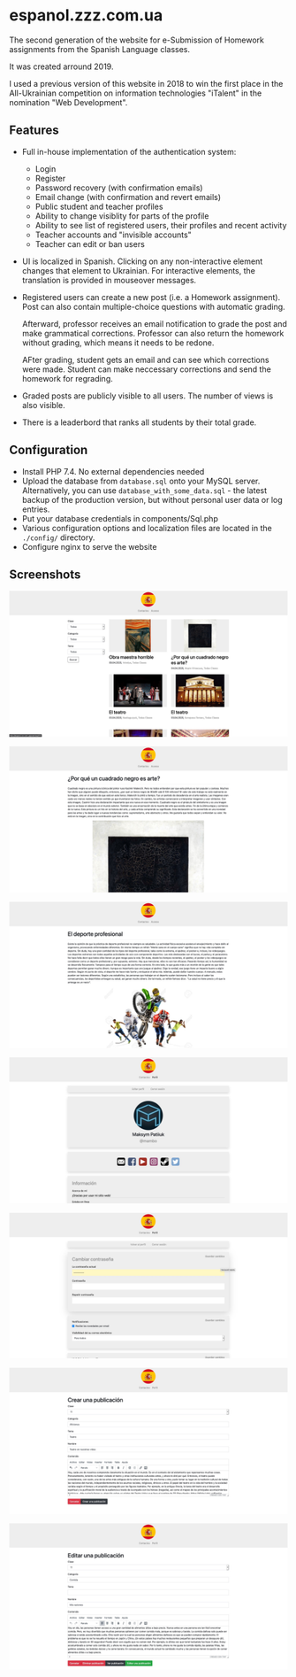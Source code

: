 # espanol.zzz.com.ua

The second generation of the  website for e-Submission of Homework
assignments from the Spanish Language classes.

It was created arround 2019.

I used a previous version of this website in 2018 to win the first
place in the All-Ukrainian competition on information technologies
"iTalent" in the nomination "Web Development".

## Features

- Full in-house implementation of the authentication system:
  - Login
  - Register
  - Password recovery (with confirmation emails)
  - Email change (with confirmation and revert emails)
  - Public student and teacher profiles
  - Ability to change visiblity for parts of the profile
  - Ability to see list of registered users, their profiles and
    recent activity
  - Teacher accounts and "invisible accounts"
  - Teacher can edit or ban users

- UI is localized in Spanish. Clicking on any non-interactive element
  changes that element to Ukrainian. For interactive elements, the
  translation is provided in mouseover messages.
  
- Registered users can create a new post (i.e. a Homework assignment).
  Post can also contain multiple-choice questions with automatic
  grading.
  
  Afterward, professor receives an email notification to grade the
  post and make grammatical corrections. Professor can also return
  the homework without grading, which means it needs to be redone.
  
  AFter grading, student gets an email and can see which
  corrections were made. Student can make neccessary corrections and
  send the homework for regrading.
  
- Graded posts are publicly visible to all users. The number of views
  is also visible.
  
- There is a leaderbord that ranks all students by their total grade.


## Configuration

* Install PHP 7.4. No external dependencies needed
* Upload the database from `database.sql` onto your MySQL server.
  Alternatively, you can use `database_with_some_data.sql` - the
  latest backup of the production version, but without personal user
  data or log entries.
* Put your database credentials in components/Sql.php
* Various configuration options and localization files are located in
  the `./config/` directory.
* Configure nginx to serve the website

## Screenshots

![Screenshot 1](docs/src/screenshot_1.jpg)

![Screenshot 2](docs/src/screenshot_2.jpg)

![Screenshot 3](docs/src/screenshot_3.jpg)

![Screenshot 4](docs/src/screenshot_4.jpg)

![Screenshot 5](docs/src/screenshot_5.jpg)

![Screenshot 6](docs/src/screenshot_6.jpg)

![Screenshot 7](docs/src/screenshot_7.jpg)

